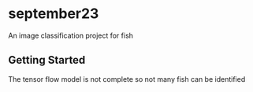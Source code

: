 # september23

An image classification project for fish

## Getting Started

The tensor flow model is not complete so not many fish can be identified
